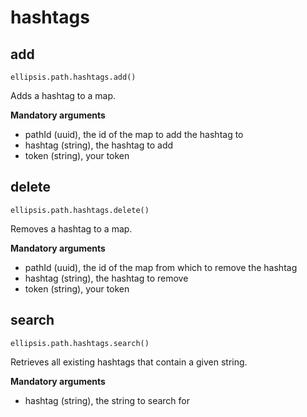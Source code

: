 # hashtags

## add

    ellipsis.path.hashtags.add()

Adds a hashtag to a map.

**Mandatory arguments**

- pathId (uuid), the id of the map to add the hashtag to
- hashtag (string), the hashtag to add
- token (string), your token

## delete

    ellipsis.path.hashtags.delete()

Removes a hashtag to a map.

**Mandatory arguments**

- pathId (uuid), the id of the map from which to remove the hashtag
- hashtag (string), the hashtag to remove
- token (string), your token

## search

    ellipsis.path.hashtags.search()

Retrieves all existing hashtags that contain a given string.

**Mandatory arguments**

- hashtag (string), the string to search for
